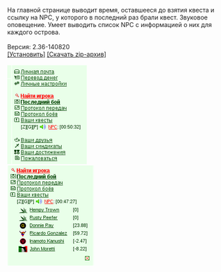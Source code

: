 На главной странице выводит время, оставшееся до взятия квеста и сcылку на NPC, у которого в последний раз брали квест. Звуковое оповещение. Умеет выводить список NPC с информацией о них для каждого острова.
<br>
<br>
Версия: 2.36-140820
<br>
[[Установить]](https://raw.githubusercontent.com/MyRequiem/comfortablePlayingInGW/master/separatedScripts/TimeNpc/timeNpc.user.js) [[Скачать zip-архив]](https://raw.githubusercontent.com/MyRequiem/comfortablePlayingInGW/master/separatedScripts/TimeNpc/timeNpc.user.js.zip)
<br>
<br>
![TimeNpc](https://raw.githubusercontent.com/MyRequiem/comfortablePlayingInGW/master/imgs/TimeNpc/screen1.png)
<br>
![TimeNpc](https://raw.githubusercontent.com/MyRequiem/comfortablePlayingInGW/master/imgs/TimeNpc/screen2.png)
<br>
